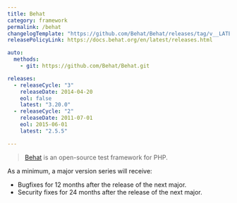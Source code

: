 ```yaml
---
title: Behat
category: framework
permalink: /behat
changelogTemplate: "https://github.com/Behat/Behat/releases/tag/v__LATEST__"
releasePolicyLink: https://docs.behat.org/en/latest/releases.html

auto:
  methods:
    - git: https://github.com/Behat/Behat.git

releases:
  - releaseCycle: "3"
    releaseDate: 2014-04-20
    eol: false
    latest: "3.20.0"
  - releaseCycle: "2"
    releaseDate: 2011-07-01
    eol: 2015-06-01
    latest: "2.5.5"

---
```


> [Behat](https://docs.behat.org/en/latest/) is an open-source test framework for PHP.

As a minimum, a major version series will receive:

* Bugfixes for 12 months after the release of the next major.
* Security fixes for 24 months after the release of the next major.
